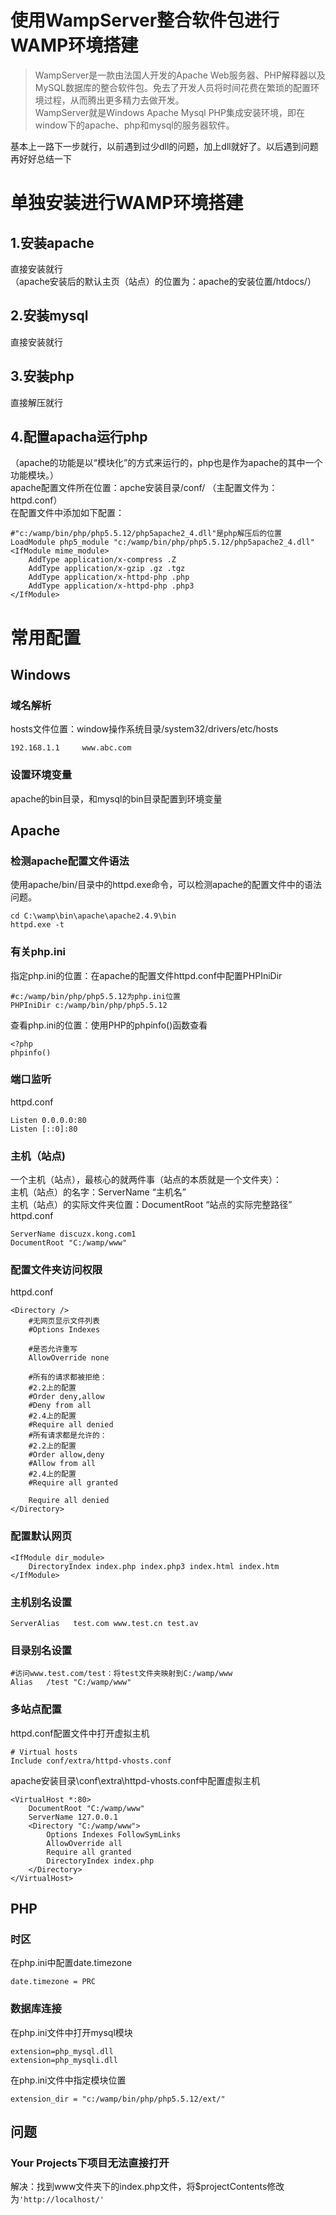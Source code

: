 # 使用WampServer整合软件包进行WAMP环境搭建
> WampServer是一款由法国人开发的Apache Web服务器、PHP解释器以及MySQL数据库的整合软件包。免去了开发人员将时间花费在繁琐的配置环境过程，从而腾出更多精力去做开发。  
WampServer就是Windows Apache Mysql PHP集成安装环境，即在window下的apache、php和mysql的服务器软件。

基本上一路下一步就行，以前遇到过少dll的问题，加上dll就好了。以后遇到问题再好好总结一下

# 单独安装进行WAMP环境搭建
## 1.安装apache
直接安装就行  
（apache安装后的默认主页（站点）的位置为：apache的安装位置/htdocs/）
## 2.安装mysql
直接安装就行
## 3.安装php
直接解压就行
## 4.配置apacha运行php
（apache的功能是以“模块化”的方式来运行的，php也是作为apache的其中一个功能模块。）  
apache配置文件所在位置：apche安装目录/conf/ （主配置文件为：httpd.conf）  
在配置文件中添加如下配置：  
```
#"c:/wamp/bin/php/php5.5.12/php5apache2_4.dll"是php解压后的位置
LoadModule php5_module "c:/wamp/bin/php/php5.5.12/php5apache2_4.dll"
<IfModule mime_module>
    AddType application/x-compress .Z
    AddType application/x-gzip .gz .tgz
    AddType application/x-httpd-php .php
    AddType application/x-httpd-php .php3
</IfModule>
```

# 常用配置
## Windows
### 域名解析
hosts文件位置：window操作系统目录/system32/drivers/etc/hosts
```
192.168.1.1		www.abc.com
```
### 设置环境变量
apache的bin目录，和mysql的bin目录配置到环境变量


## Apache

### 检测apache配置文件语法
使用apache/bin/目录中的httpd.exe命令，可以检测apache的配置文件中的语法问题。
```
cd C:\wamp\bin\apache\apache2.4.9\bin
httpd.exe -t
```

### 有关php.ini
指定php.ini的位置：在apache的配置文件httpd.conf中配置PHPIniDir
```
#c:/wamp/bin/php/php5.5.12为php.ini位置
PHPIniDir c:/wamp/bin/php/php5.5.12
```
查看php.ini的位置：使用PHP的phpinfo()函数查看
```
<?php
phpinfo()
```

### 端口监听
httpd.conf
```
Listen 0.0.0.0:80
Listen [::0]:80
```

### 主机（站点)
一个主机（站点），最核心的就两件事（站点的本质就是一个文件夹）：  
主机（站点）的名字：ServerName  “主机名”  
主机（站点）的实际文件夹位置：DocumentRoot  “站点的实际完整路径”  
httpd.conf
```
ServerName discuzx.kong.com1
DocumentRoot "C:/wamp/www"
```

### 配置文件夹访问权限
httpd.conf
```
<Directory />
    #无网页显示文件列表 
    #Options Indexes
    
    #是否允许重写
    AllowOverride none
    
    #所有的请求都被拒绝：
    #2.2上的配置
    #Order deny,allow
    #Deny from all
    #2.4上的配置
    #Require all denied
    #所有请求都是允许的：
    #2.2上的配置
    #Order allow,deny
    #Allow from all
    #2.4上的配置
    #Require all granted
    
    Require all denied
</Directory>
```

### 配置默认网页
```
<IfModule dir_module>
    DirectoryIndex index.php index.php3 index.html index.htm
</IfModule>
```

### 主机别名设置
```
ServerAlias   test.com www.test.cn test.av
```

### 目录别名设置
```
#访问www.test.com/test：将test文件夹映射到C:/wamp/www  
Alias   /test "C:/wamp/www"
```
### 多站点配置
httpd.conf配置文件中打开虚拟主机
```
# Virtual hosts
Include conf/extra/httpd-vhosts.conf
```
apache安装目录\conf\extra\httpd-vhosts.conf中配置虚拟主机
```
<VirtualHost *:80>
    DocumentRoot "C:/wamp/www"
    ServerName 127.0.0.1
	<Directory "C:/wamp/www">
		Options Indexes FollowSymLinks
		AllowOverride all
		Require all granted
		DirectoryIndex index.php
	</Directory>
</VirtualHost>
```

## PHP
### 时区
在php.ini中配置date.timezone
```
date.timezone = PRC
```
### 数据库连接
在php.ini文件中打开mysql模块
```
extension=php_mysql.dll
extension=php_mysqli.dll
```
在php.ini文件中指定模块位置
```
extension_dir = "c:/wamp/bin/php/php5.5.12/ext/"
```

## 问题
### Your Projects下项目无法直接打开
解决：找到www文件夹下的index.php文件，将$projectContents修改为`'http://localhost/'`

